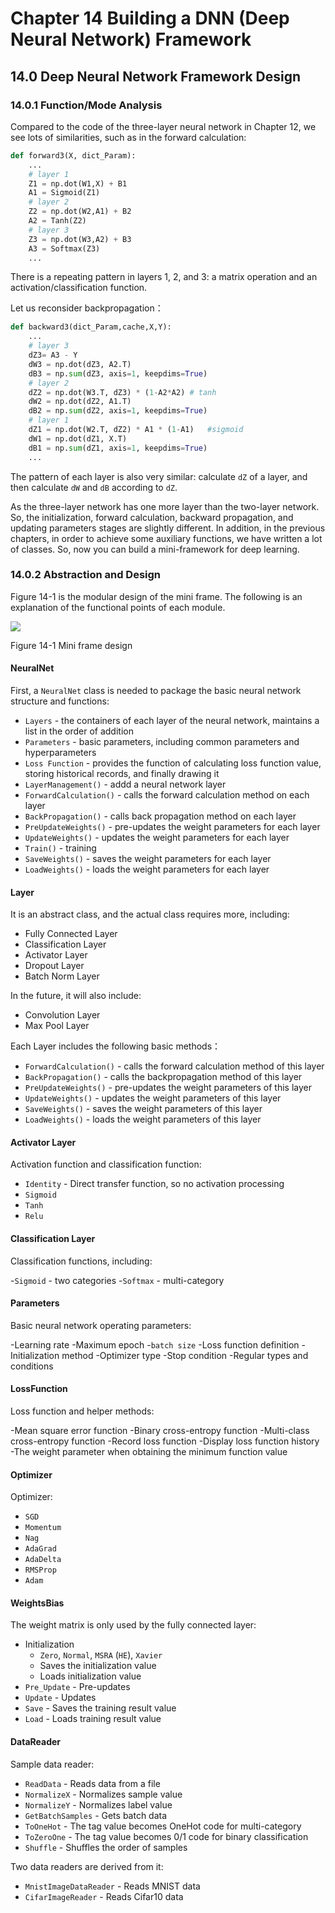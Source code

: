 <!--Copyright © Microsoft Corporation. All rights reserved.
  适用于[License](https://github.com/Microsoft/ai-edu/blob/master/LICENSE.md)版权许可-->

# Chapter 14 Building a DNN (Deep Neural Network) Framework

## 14.0 Deep Neural Network Framework Design

### 14.0.1 Function/Mode Analysis

Compared to the code of the three-layer neural network in Chapter 12, we see lots of similarities, such as in the forward calculation:

```Python
def forward3(X, dict_Param):
    ...
    # layer 1
    Z1 = np.dot(W1,X) + B1
    A1 = Sigmoid(Z1)
    # layer 2
    Z2 = np.dot(W2,A1) + B2
    A2 = Tanh(Z2)
    # layer 3
    Z3 = np.dot(W3,A2) + B3
    A3 = Softmax(Z3)
    ...    
```

There is a repeating pattern in layers 1, 2, and 3: a matrix operation and an activation/classification function.

Let us reconsider backpropagation：

```Python
def backward3(dict_Param,cache,X,Y):
    ...
    # layer 3
    dZ3= A3 - Y
    dW3 = np.dot(dZ3, A2.T)
    dB3 = np.sum(dZ3, axis=1, keepdims=True)
    # layer 2
    dZ2 = np.dot(W3.T, dZ3) * (1-A2*A2) # tanh
    dW2 = np.dot(dZ2, A1.T)
    dB2 = np.sum(dZ2, axis=1, keepdims=True)
    # layer 1
    dZ1 = np.dot(W2.T, dZ2) * A1 * (1-A1)   #sigmoid
    dW1 = np.dot(dZ1, X.T)
    dB1 = np.sum(dZ1, axis=1, keepdims=True)
    ...
```
The pattern of each layer is also very similar: calculate `dZ` of a layer, and then calculate `dW` and `dB` according to `dZ`.

As the three-layer network has one more layer than the two-layer network. So, the initialization, forward calculation, backward propagation, and updating parameters stages are slightly different. In addition, in the previous chapters, in order to achieve some auxiliary functions, we have written a lot of classes. So, now you can build a mini-framework for deep learning.

### 14.0.2 Abstraction and Design

Figure 14-1 is the modular design of the mini frame. The following is an explanation of the functional points of each module.

<img src="https://aiedugithub4a2.blob.core.windows.net/a2-images/Images/14/class.png" />

Figure 14-1 Mini frame design

#### NeuralNet

First, a `NeuralNet` class is needed to package the basic neural network structure and functions:

- `Layers` - the containers of each layer of the neural network, maintains a list in the order of addition
- `Parameters` - basic parameters, including common parameters and hyperparameters
- `Loss Function` - provides the function of calculating loss function value, storing historical records, and finally drawing it
- `LayerManagement()` - addd a neural network layer
- `ForwardCalculation()` - calls the forward calculation method on each layer
- `BackPropagation()` - calls back propagation method on each layer
- `PreUpdateWeights()` - pre-updates the weight parameters for each layer
- `UpdateWeights()` - updates the weight parameters for each layer
- `Train()` - training
- `SaveWeights()` - saves the weight parameters for each layer
- `LoadWeights()` - loads the weight parameters for each layer

#### Layer

It is an abstract class, and the actual class requires more, including:

- Fully Connected Layer
- Classification Layer
- Activator Layer
- Dropout Layer
- Batch Norm Layer

In the future, it will also include:

- Convolution Layer
- Max Pool Layer

Each Layer includes the following basic methods：
 - `ForwardCalculation()` - calls the forward calculation method of this layer
 - `BackPropagation()` - calls the backpropagation method of this layer
 - `PreUpdateWeights()` - pre-updates the weight parameters of this layer
 - `UpdateWeights()` - updates the weight parameters of this layer
 - `SaveWeights()` - saves the weight parameters of this layer
 - `LoadWeights()` - loads the weight parameters of this layer

#### Activator Layer

Activation function and classification function:

- `Identity` - Direct transfer function, so no activation processing
- `Sigmoid`
- `Tanh`
- `Relu`

#### Classification Layer

Classification functions, including:

-`Sigmoid` - two categories
-`Softmax` - multi-category


 #### Parameters

Basic neural network operating parameters:

-Learning rate
-Maximum epoch
-`batch size`
-Loss function definition
-Initialization method
-Optimizer type
-Stop condition
-Regular types and conditions

#### LossFunction

Loss function and helper methods:

-Mean square error function
-Binary cross-entropy function
-Multi-class cross-entropy function
-Record loss function
-Display loss function history
-The weight parameter when obtaining the minimum function value

#### Optimizer

Optimizer:

- `SGD`
- `Momentum`
- `Nag`
- `AdaGrad`
- `AdaDelta`
- `RMSProp`
- `Adam`

#### WeightsBias

The weight matrix is only used by the fully connected layer:

- Initialization
   - `Zero`, `Normal`, `MSRA` (`HE`), `Xavier`
   - Saves the initialization value
   - Loads initialization value
- `Pre_Update` - Pre-updates
- `Update` - Updates
- `Save` - Saves the training result value
- `Load` - Loads training result value

#### DataReader

Sample data reader:

- `ReadData` - Reads data from a file
- `NormalizeX` - Normalizes sample value
- `NormalizeY` - Normalizes label value
- `GetBatchSamples` - Gets batch data
- `ToOneHot` - The tag value becomes OneHot code for multi-category
- `ToZeroOne` - The tag value becomes 0/1 code for binary classification
- `Shuffle` - Shuffles the order of samples

Two data readers are derived from it:

- `MnistImageDataReader` - Reads MNIST data
- `CifarImageReader` - Reads Cifar10 data
